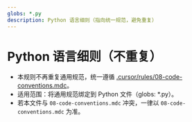 ```yaml
---
globs: *.py
description: Python 语言细则（指向统一规范，避免重复）
---
```

# Python 语言细则（不重复）

- 本规则不再重复通用规范，统一遵循 [.cursor/rules/08-code-conventions.mdc](mdc:.cursor/rules/08-code-conventions.mdc)。
- 适用范围：将通用规范绑定到 Python 文件（globs: *.py）。
- 若本文件与 `08-code-conventions.mdc` 冲突，一律以 `08-code-conventions.mdc` 为准。